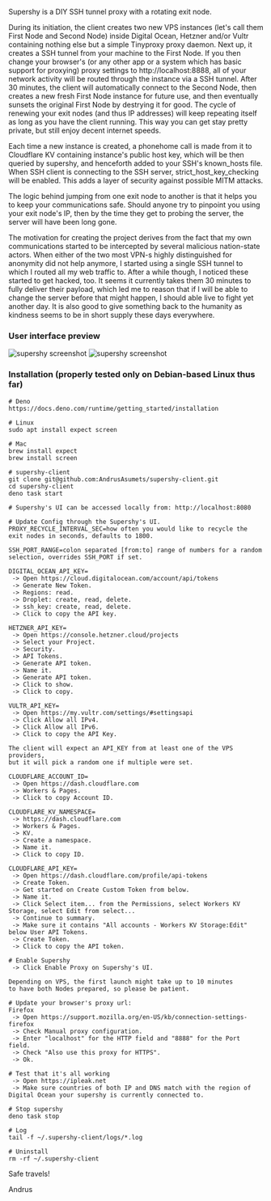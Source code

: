 Supershy is a DIY SSH tunnel proxy with a rotating exit node.

During its initiation, the client creates two new VPS instances (let's call them
First Node and Second Node) inside Digital Ocean, Hetzner and/or Vultr containing
nothing else but a simple Tinyproxy proxy daemon. Next up, it creates a SSH
tunnel from your machine to the First Node. If you then change your browser's
(or any other app or a system which has basic support for proxying) proxy
settings to http://localhost:8888, all of your network activity will be routed
through the instance via a SSH tunnel. After 30 minutes, the client will
automatically connect to the Second Node, then creates a new fresh First Node
instance for future use, and then eventually sunsets the original First Node by
destrying it for good. The cycle of renewing your exit nodes (and thus IP
addresses) will keep repeating itself as long as you have the client running.
This way you can get stay pretty private, but still enjoy decent internet
speeds.

Each time a new instance is created, a phonehome call is made from it to
Cloudflare KV containing instance's public host key, which will be then queried
by supershy, and henceforth added to your SSH's known_hosts file. When SSH
client is connecting to the SSH server, strict_host_key_checking will be
enabled. This adds a layer of security against possible MITM attacks.

The logic behind jumping from one exit node to another is that it helps you to
keep your communications safe. Should anyone try to pinpoint you using your exit
node's IP, then by the time they get to probing the server, the server will have
been long gone.

The motivation for creating the project derives from the fact that my own
communications started to be intercepted by several malicious nation-state
actors. When either of the two most VPN-s highly distinguished for anonymity did
not help anymore, I started using a single SSH tunnel to which I routed all my
web traffic to. After a while though, I noticed these started to get hacked,
too. It seems it currently takes them 30 minutes to fully deliver their payload,
which led me to reason that if I will be able to change the server before that
might happen, I should able live to fight yet another day. It is also good to
give something back to the humanity as kindness seems to be in short supply
these days everywhere.

### User interface preview
![supershy screenshot](/public/assets/images/supershy-screenshot-top-1.png)
![supershy screenshot](/public/assets/images/supershy-screenshot-bottom-1.png)


### Installation (properly tested only on Debian-based Linux thus far)

```
# Deno
https://docs.deno.com/runtime/getting_started/installation
```

```
# Linux
sudo apt install expect screen

# Mac
brew install expect
brew install screen
```

```
# supershy-client
git clone git@github.com:AndrusAsumets/supershy-client.git
cd supershy-client
deno task start
```

```
# Supershy's UI can be accessed locally from: http://localhost:8080
```

```
# Update Config through the Supershy's UI.
PROXY_RECYCLE_INTERVAL_SEC=how often you would like to recycle the exit nodes in seconds, defaults to 1800.

SSH_PORT_RANGE=colon separated [from:to] range of numbers for a random selection, overrides SSH_PORT if set.

DIGITAL_OCEAN_API_KEY=
 -> Open https://cloud.digitalocean.com/account/api/tokens
 -> Generate New Token.
 -> Regions: read.
 -> Droplet: create, read, delete.
 -> ssh_key: create, read, delete.
 -> Click to copy the API key.

HETZNER_API_KEY=
 -> Open https://console.hetzner.cloud/projects
 -> Select your Project.
 -> Security.
 -> API Tokens.
 -> Generate API token.
 -> Name it.
 -> Generate API token.
 -> Click to show.
 -> Click to copy.

VULTR_API_KEY=
 -> Open https://my.vultr.com/settings/#settingsapi
 -> Click Allow all IPv4.
 -> Click Allow all IPv6.
 -> Click to copy the API Key.

The client will expect an API_KEY from at least one of the VPS providers,
but it will pick a random one if multiple were set.

CLOUDFLARE_ACCOUNT_ID=
 -> Open https://dash.cloudflare.com
 -> Workers & Pages.
 -> Click to copy Account ID.

CLOUDFLARE_KV_NAMESPACE=
 -> https://dash.cloudflare.com
 -> Workers & Pages.
 -> KV.
 -> Create a namespace.
 -> Name it.
 -> Click to copy ID.

CLOUDFLARE_API_KEY=
 -> Open https://dash.cloudflare.com/profile/api-tokens
 -> Create Token.
 -> Get started on Create Custom Token from below.
 -> Name it.
 -> Click Select item... from the Permissions, select Workers KV Storage, select Edit from select...
 -> Continue to summary.
 -> Make sure it contains "All accounts - Workers KV Storage:Edit" below User API Tokens.
 -> Create Token.
 -> Click to copy the API token.
```

```
# Enable Supershy
 -> Click Enable Proxy on Supershy's UI.

Depending on VPS, the first launch might take up to 10 minutes
to have both Nodes prepared, so please be patient.
```

```
# Update your browser's proxy url:
Firefox
 -> Open https://support.mozilla.org/en-US/kb/connection-settings-firefox
 -> Check Manual proxy configuration. 
 -> Enter "localhost" for the HTTP field and "8888" for the Port field.
 -> Check "Also use this proxy for HTTPS".
 -> Ok.
```

```
# Test that it's all working
 -> Open https://ipleak.net
 -> Make sure countries of both IP and DNS match with the region of Digital Ocean your supershy is currently connected to.
```

```
# Stop supershy
deno task stop
```

```
# Log
tail -f ~/.supershy-client/logs/*.log
```

```
# Uninstall
rm -rf ~/.supershy-client
```

Safe travels!

Andrus
